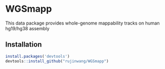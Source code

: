 # WGSmapp
This data package provides whole-genome mappability tracks on human hg19/hg38 assembly

## Installation
```r
install.packages('devtools')
devtools::install_github("rujinwang/WGSmapp")
```
